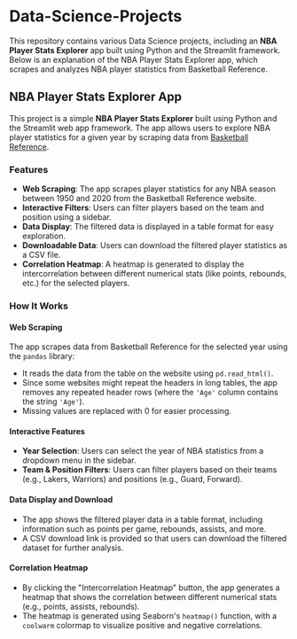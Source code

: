 # Data-Science-Projects

This repository contains various Data Science projects, including an **NBA Player Stats Explorer** app built using Python and the Streamlit framework. Below is an explanation of the NBA Player Stats Explorer app, which scrapes and analyzes NBA player statistics from Basketball Reference.

## NBA Player Stats Explorer App

This project is a simple **NBA Player Stats Explorer** built using Python and the Streamlit web app framework. The app allows users to explore NBA player statistics for a given year by scraping data from [Basketball Reference](https://www.basketball-reference.com).

### Features

- **Web Scraping**: The app scrapes player statistics for any NBA season between 1950 and 2020 from the Basketball Reference website.
- **Interactive Filters**: Users can filter players based on the team and position using a sidebar.
- **Data Display**: The filtered data is displayed in a table format for easy exploration.
- **Downloadable Data**: Users can download the filtered player statistics as a CSV file.
- **Correlation Heatmap**: A heatmap is generated to display the intercorrelation between different numerical stats (like points, rebounds, etc.) for the selected players.

### How It Works

#### Web Scraping
The app scrapes data from Basketball Reference for the selected year using the `pandas` library:
- It reads the data from the table on the website using `pd.read_html()`.
- Since some websites might repeat the headers in long tables, the app removes any repeated header rows (where the `'Age'` column contains the string `'Age'`).
- Missing values are replaced with 0 for easier processing.

#### Interactive Features
- **Year Selection**: Users can select the year of NBA statistics from a dropdown menu in the sidebar.
- **Team & Position Filters**: Users can filter players based on their teams (e.g., Lakers, Warriors) and positions (e.g., Guard, Forward).
  
#### Data Display and Download
- The app shows the filtered player data in a table format, including information such as points per game, rebounds, assists, and more.
- A CSV download link is provided so that users can download the filtered dataset for further analysis.

#### Correlation Heatmap
- By clicking the "Intercorrelation Heatmap" button, the app generates a heatmap that shows the correlation between different numerical stats (e.g., points, assists, rebounds).
- The heatmap is generated using Seaborn's `heatmap()` function, with a `coolwarm` colormap to visualize positive and negative correlations.



